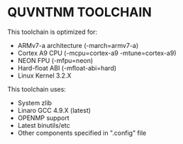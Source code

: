 QUVNTNM TOOLCHAIN
===================================================
This toolchain is optimized for:
- ARMv7-a architecture (-march=armv7-a)
- Cortex A9 CPU (-mcpu=cortex-a9 -mtune=cortex-a9)
- NEON FPU (-mfpu=neon)
- Hard-float ABI (-mfloat-abi=hard)
- Linux Kernel 3.2.X

This toolchain uses:
- System zlib
- Linaro GCC 4.9.X (latest)
- OPENMP support
- Latest binutils/etc
- Other components specified in ".config" file

